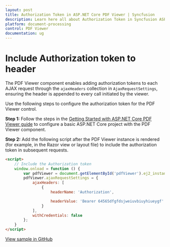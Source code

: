 ```yaml
---
layout: post
title: Authorization Token in ASP.NET Core PDF Viewer | Syncfusion
description: Learn here all about Authorization Token in Syncfusion ASP.NET Core PDF Viewer component of Syncfusion Essential JS 2 and more.
platform: document-processing
control: PDF Viewer
documentation: ug
---
```


# Include Authorization token to header

The PDF Viewer component enables adding authorization tokens to each AJAX request through the `ajaxHeaders` collection in `AjaxRequestSettings`, ensuring the header is appended to every call initiated by the viewer.

Use the following steps to configure the authorization token for the PDF Viewer control.

**Step 1:** Follow the steps in the [Getting Started with ASP.NET Core PDF Viewer guide](https://help.syncfusion.com/document-processing/pdf/pdf-viewer/asp-net-core/getting-started) to configure a basic ASP.NET Core project with the PDF Viewer component.

**Step 2:** Add the following script after the PDF Viewer instance is rendered (for example, in the Razor view or layout file) to include the authorization token in subsequent requests.

```html
<script>
    // Include the Authorization token
    window.onload = function () {
        var pdfViewer = document.getElementById('pdfViewer').ej2_instances[0];
        pdfViewer.ajaxRequestSettings = {
            ajaxHeaders: [
                {
                    headerName: 'Authorization',

                    headerValue: 'Bearer 64565dfgfdsjweiuvbiuyhiueygf'
                }
            ],
            withCredentials: false
        };
    }
</script>
```

[View sample in GitHub](https://github.com/SyncfusionExamples/asp-core-pdf-viewer-examples/tree/master/How%20to/Include%20the%20Authorization%20token)
